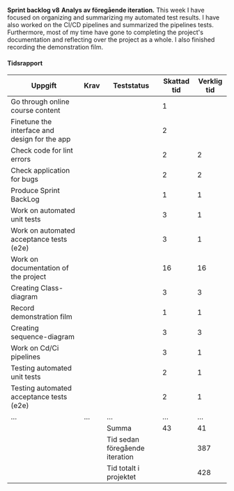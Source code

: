 **Sprint backlog v8**
**Analys av föregående iteration.**
This week I have focused on organizing and summarizing my automated test results. I have also worked on the CI/CD pipelines and summarized the pipelines tests. Furthermore, most of my time have gone to completing the project's documentation and reflecting over the project as a whole. I also finished recording the demonstration film.


#### Tidsrapport

| Uppgift                                            | Krav                  | Teststatus                              | Skattad tid | Verklig tid |
|----------------------------------------------------|-----------------------|-----------------------------------------|-------------|-------------|
| Go through online course content                   |                       |                                         | 1           |             |
| Finetune the interface and design for the app      |                       |                                         | 2           |             |
| Check code for lint errors                         |                       |                                         | 2           |     2       |
| Check application for bugs                         |                       |                                         | 2           |     2       |
| Produce Sprint BackLog                             |                       |                                         | 1           |     1       |
| Work on automated unit tests                       |                       |                                         |   3         |     1       |
| Work on automated acceptance tests (e2e)           |                       |                                         |    3        |     1       |
| Work on documentation of the project               |                       |                                         |    16       |     16      |
| Creating Class-diagram                             |                       |                                         |    3        |    3        |
| Record demonstration film                          |                       |                                         |    1        |    1        |
| Creating sequence-diagram                          |                       |                                         |    3        |    3        |
| Work on  Cd/Ci pipelines                           |                       |                                         |    3        |    1        |
| Testing automated unit tests                       |                       |                                         |    2        |    1        |
| Testing automated acceptance tests (e2e)           |                       |                                         |    2        |    1        |
| …                                                  | …                     | …                                       | …            | …          |
|                                                    |                       | Summa                                   |       43    |       41    |
|                                                    |                       | Tid sedan föregående iteration          |             |         387 |
|                                                    |                       | Tid totalt i projektet                  |             |         428 |